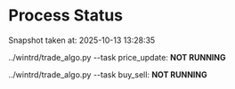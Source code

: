 # Process Status

Snapshot taken at: 2025-10-13 13:28:35

../wintrd/trade_algo.py --task price_update: **NOT RUNNING**

../wintrd/trade_algo.py --task buy_sell: **NOT RUNNING**

